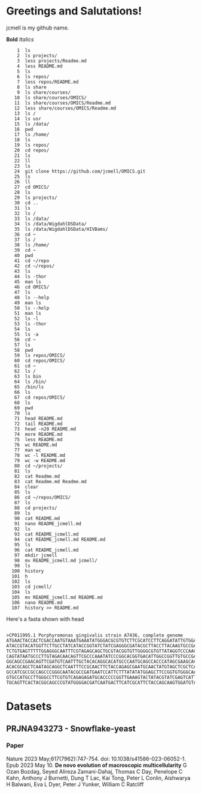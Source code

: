 # Greetings and Salutations!

jcmell is my github name.


**Bold**  *Italics*

```
    1  ls
    2  ls projects/
    3  less projects/Readme.md 
    4  less README.md 
    5  ls
    6  ls repos/
    7  less repos/README.md 
    8  ls share
    9  ls share/courses/
   10  ls share/courses/OMICS/
   11  ls share/courses/OMICS/Readme.md 
   12  less share/courses/OMICS/Readme.md 
   13  ls /
   14  ls usr
   15  ls /data/
   16  pwd
   17  ls /home/
   18  ls
   19  ls repos/
   20  cd repos/
   21  ls
   22  ll
   23  ls
   24  git clone https://github.com/jcmell/OMICS.git
   25  ls
   26  ll
   27  cd OMICS/
   28  ls
   29  ls projects/
   30  cd ..
   31  ls
   32  ls /
   33  ls /data/
   34  ls /data/WigdahlDSData/
   35  ls /data/WigdahlDSData/HIVBams/
   36  cd ~
   37  ls /
   38  ls /home/
   39  cd ~
   40  pwd
   41  cd ~/repo
   42  cd ~/repos/
   43  ls
   44  ls -thor
   45  man ls
   46  cd OMICS/
   47  ls
   48  ls --help
   49  man ls
   50  ls --help
   51  man ls
   52  ls -l
   53  ls -thor
   54  ls
   55  ls -a
   56  cd ~
   57  ls
   58  pwd
   59  ls repos/OMICS/
   60  cd repos/OMICS/
   61  cd ~
   62  ls /
   63  ls bin
   64  ls /bin/
   65  /bin/ls
   66  ls
   67  cd repos/OMICS/
   68  ls
   69  pwd
   70  ls
   71  head README.md 
   72  tail README.md 
   73  head -n20 README.md 
   74  more README.md 
   75  less README.md 
   76  wc README.md 
   77  man wc
   78  wc -l README.md 
   79  wc -w README.md 
   80  cd ~/projects/
   81  ls
   82  cat Readme.md 
   83  cat Readme.md Readme.md
   84  clear
   85  ls
   86  cd ~/repos/OMICS/
   87  ls
   88  cd projects/
   89  ls
   90  cat README.md 
   91  nano README_jcmell.md
   92  ls
   93  cat README_jcmell.md 
   94  cat README_jcmell.md README.md 
   95  ls
   96  cat README_jcmell.md 
   97  mkdir jcmell
   98  mv README_jcmell.md jcmell/
   99  ls
  100  history 
  101  h
  102  ls
  103  cd jcmell/
  104  ls
  105  mv README_jcmell.md README.md
  106  nano README.md 
  107  history >> README.md 
```
Here's a fasta shown with head

```

>CP011995.1 Porphyromonas gingivalis strain A7436, complete genome
ATGAACTACCACTCGACCAATGTAAATGAAATATGGGACGCGTGTCTTCGCATCCTTCAGGATATTGTGGATGAGCGAGC
ATACCGTACATGGTTCTTGCCTATCATACCGGTATCTATCGAGGGCGATACGCTTACCTTACAAGTGCCGAGTCAGTTCT
TCTGTGAGTTTTTGGAGGGCAATTTCGTAGAGCAGCTGCGTACGGTGTTGGGGCGTGTTATAGGTCCCAACGCATCATTA
CAGTATAATGCCCTTGTAGACAACAGTTCGCCCAAATATCCCGGCACGGTGACATTGGCCGGTTGTGCCGACGGTGGACA
GGCAGCCGAACAGTTCGATGTCAATTTGCTACACAGGCACATGCCCAATGCAGCCACCCATAGCGAAGCACAGGATTTCG
ACACGCAGCTCAATAGCAGGCTCAATTTCCGCAACTTCTACCAGAGCGAATGCAACTATGTAGCTCGCTCAGTGGCTGAA
GCCATCGCCGCCAGCCCGGGCAATACGCCGATGAATCCATTCTTTATATATGGAGCTTCCGGTGTGGGCAAGACGCACTT
GTGCCATGCCTTGGGCCTTCGTGTCAGAGAGATGCACCCCCGGTTGAAAGTACTATACGTATCGAGTCATTTGTTCGAGA
TGCAGTTCACTACGGCAGCCCGTATGGGGACGATCAATGACTTCATCGCATTCTACCAGCAAGTGGATGTACTGATCATC

```
# Datasets

## PRJNA943273 - Snowflake-yeast

### Paper

Nature 2023 May;617(7962):747-754. doi: 10.1038/s41586-023-06052-1. Epub 2023 May 10.
**De novo evolution of macroscopic multicellularity**
G Ozan Bozdag, Seyed Alireza Zamani-Dahaj, Thomas C Day, Penelope C Kahn, Anthony J Burnetti, Dung T Lac, Kai Tong, Peter L Conlin, Aishwarya H Balwani, Eva L Dyer, Peter J Yunker, William C Ratcliff

